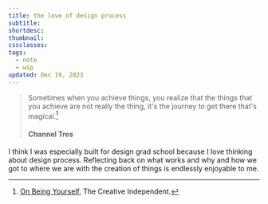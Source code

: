 ```yaml
---
title: the love of design process
subtitle: 
shortdesc: 
thumbnail: 
cssclasses: 
tags:
  - note
  - wip
updated: Dec 19, 2023
---
```


> Sometimes when you achieve things, you realize that the things that you achieve are not really the thing, it's the journey to get there that's magical.[^1]
> #### Channel Tres

I think I was especially built for design grad school because I love thinking about design process. Reflecting back on what works and why and how we got to where we are with the creation of things is endlessly enjoyable to me. 

[^1]: [On Being Yourself](https://thecreativeindependent.com/people/singer-and-producer-channel-tres-on-being-yourself/), The Creative Independent.